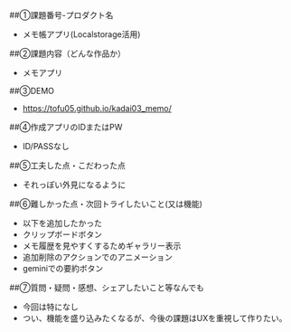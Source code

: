 ##①課題番号-プロダクト名
- メモ帳アプリ(Localstorage活用)

##②課題内容（どんな作品か）
- メモアプリ

##③DEMO
- https://tofu05.github.io/kadai03_memo/

##④作成アプリのIDまたはPW
- ID/PASSなし

##⑤工夫した点・こだわった点
- それっぽい外見になるように

##⑥難しかった点・次回トライしたいこと(又は機能)
- 以下を追加したかった
- クリップボードボタン
- メモ履歴を見やすくするためギャラリー表示
- 追加削除のアクションでのアニメーション
- geminiでの要約ボタン

##⑦質問・疑問・感想、シェアしたいこと等なんでも
- 今回は特になし
- つい、機能を盛り込みたくなるが、今後の課題はUXを重視して作りたい。
